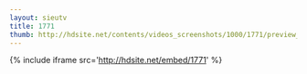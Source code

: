 ```yaml
---
layout: sieutv
title: 1771
thumb: http://hdsite.net/contents/videos_screenshots/1000/1771/preview_360p.mp4.jpg
---
```

{% include iframe src='http://hdsite.net/embed/1771' %}
 
